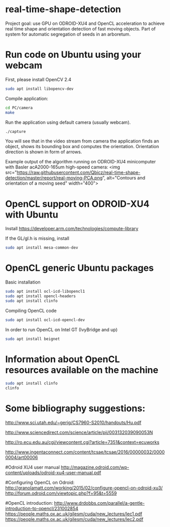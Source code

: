 # real-time-shape-detection
Project goal: use GPU on ODROID-XU4 and OpenCL acceleration to achieve real time shape and orientation detection of fast moving objects.
Part of system for automatic segregation of seeds in an arboretum.

# Run code on Ubuntu using your webcam
First, please install OpenCV 2.4
```bash
sudo apt install libopencv-dev
```
Compile application:
```bash
cd PC/camera
make
```
Run the application using default camera (usually webcam).
```bash
./capture
```
You will see that in the video stream from camera the application finds an object, shows its bounding box and computes the orientation. Orientation direction is shown in form of arrows.

Example output of the algorithm running on ODROID-XU4 minicomputer with Basler acA2000-165um high-speed camera:
<img src="https://raw.githubusercontent.com/Qbicz/real-time-shape-detection/master/report/real-moving-PCA.png", alt="Contours and orientation of a moving seed" width="400">

# OpenCL support on ODROID-XU4 with Ubuntu
Install https://developer.arm.com/technologies/compute-library

If the GL/gl.h is missing, install
```bash
sudo apt install mesa-common-dev
```

# OpenCL generic Ubuntu packages
Basic installation
```bash
sudo apt install ocl-icd-libopencl1
sudo apt install opencl-headers
sudo apt install clinfo
```
Compiling OpenCL code
```bash
sudo apt install ocl-icd-opencl-dev
```
In order to run OpenCL on Intel GT (IvyBridge and up)
```bash
sudo apt install beignet
```

# Information about OpenCL resources available on the machine
```bash
sudo apt install clinfo
clinfo
```

# Some bibliography suggestions:
http://www.sci.utah.edu/~gerig/CS7960-S2010/handouts/Hu.pdf

http://www.sciencedirect.com/science/article/pii/003132039090053N

http://ro.ecu.edu.au/cgi/viewcontent.cgi?article=7351&context=ecuworks

http://www.ingentaconnect.com/content/tcsae/tcsae/2016/00000032/00000004/art00006

#Odroid XU4 user manual
http://magazine.odroid.com/wp-content/uploads/odroid-xu4-user-manual.pdf

#Configuring OpenCL on Odroid:
http://granolamatt.com/working/2015/02/configure-opencl-on-odroid-xu3/
http://forum.odroid.com/viewtopic.php?f=95&t=5559

#OpenCL introduction:
http://www.drdobbs.com/parallel/a-gentle-introduction-to-opencl/231002854
https://people.maths.ox.ac.uk/gilesm/cuda/new_lectures/lec1.pdf
https://people.maths.ox.ac.uk/gilesm/cuda/new_lectures/lec2.pdf
